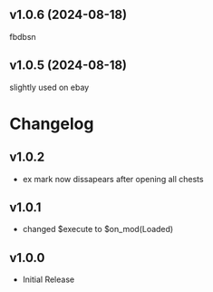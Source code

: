 
## <cy>v1.0.6</c> (2024-08-18)
fbdbsn

## <cy>v1.0.5</c> (2024-08-18)
slightly used on ebay
# Changelog
## <cg>v1.0.2</c>
* ex mark now dissapears after opening all chests

## <cg>v1.0.1</c>
* changed $execute to $on_mod(Loaded)

## <cg>v1.0.0</c>
* Initial Release
